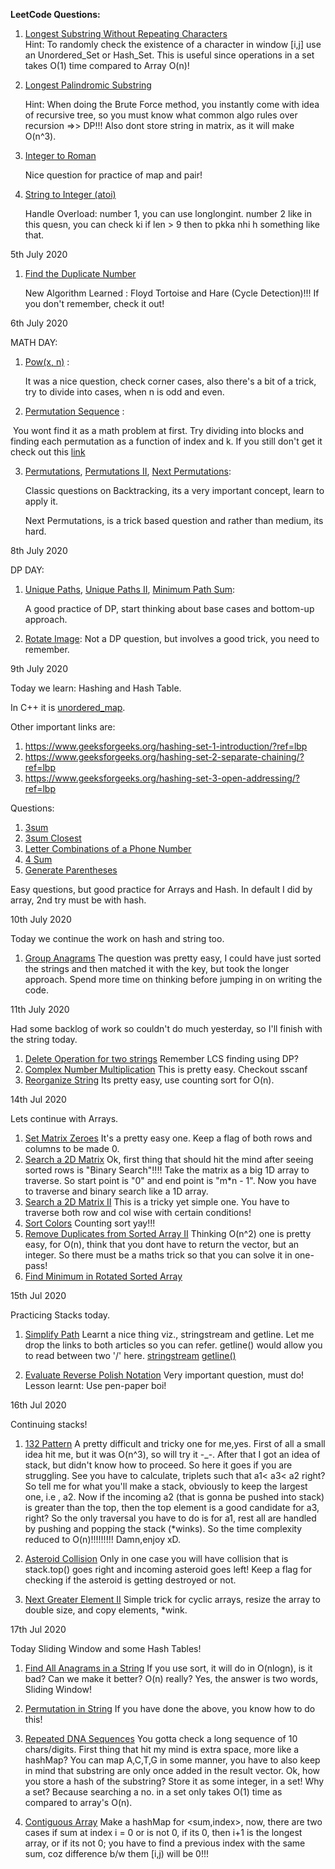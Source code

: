 **LeetCode Questions:**

1. [Longest Substring Without Repeating Characters](https://leetcode.com/problems/longest-substring-without-repeating-characters)  
	Hint: To randomly check the existence of a character in window [i,j] use an Unordered_Set or Hash_Set. This is useful since operations in a set takes O(1) time compared to Array O(n)!
	
2. [Longest Palindromic Substring](https://leetcode.com/problems/longest-palindromic-substring)  

   Hint: When doing the Brute Force method, you instantly come with idea of recursive tree, so you must know what common algo rules over recursion =>> DP!!! Also dont store string in matrix, as it will make O(n^3).
   
3. [ Integer to Roman](https://leetcode.com/problems/integer-to-roman)  

   Nice question for practice of map and pair!

4. [String to Integer (atoi)](https://leetcode.com/problems/string-to-integer-atoi)  

   Handle Overload: number 1, you can use longlongint. number 2 like in this quesn, you can check ki if len > 9 then to pkka nhi h something like that.

5th July 2020

1. [ Find the Duplicate Number](https://leetcode.com/problems/find-the-duplicate-number)  

   New Algorithm Learned : Floyd Tortoise and Hare (Cycle Detection)!!! If you don't remember, check it out!

6th July 2020

MATH DAY:

1. [Pow(x, n)](https://leetcode.com/problems/powx-n)  :

   It was a nice question, check corner cases, also there's a bit of a trick, try to divide into cases, when n is odd and even.

2. [Permutation Sequence](https://leetcode.com/problems/permutation-sequence) :

​		You wont find it as a math problem at first. Try dividing into blocks and finding each permutation as a function of index and k. If you still don't get it check out this [link](https://leetcode.com/problems/permutation-sequence/discuss/696595/C%2B%2B-or-Very-Easy-and-Detailed-Explanation-(Idea-%2B-code))

3. [Permutations](https://leetcode.com/problems/permutations), [Permutations II](https://leetcode.com/problems/permutations-ii), [Next Permutations](https://leetcode.com/problems/next-permutation):

   Classic questions on Backtracking, its a very important concept, learn to apply it.

   Next Permutations, is a trick based question and rather than medium, its hard.

8th July 2020

DP DAY:

1. [Unique Paths](https://leetcode.com/problems/unique-paths), [Unique Paths II](https://leetcode.com/problems/unique-paths-ii), [Minimum Path Sum](https://leetcode.com/problems/minimum-path-sum):

   A good practice of DP, start thinking about base cases and bottom-up approach.

2. [Rotate Image](https://leetcode.com/problems/rotate-image):
   Not a DP question, but involves a good trick, you need to remember.

9th July 2020

Today we learn: Hashing and Hash Table.

In C++ it is [unordered_map](http://www.cplusplus.com/reference/unordered_map/unordered_map/).

Other important links are:
1. https://www.geeksforgeeks.org/hashing-set-1-introduction/?ref=lbp
2. https://www.geeksforgeeks.org/hashing-set-2-separate-chaining/?ref=lbp
3. https://www.geeksforgeeks.org/hashing-set-3-open-addressing/?ref=lbp

Questions:
1. [3sum](https://leetcode.com/problems/3sum/)
2. [3sum Closest](https://leetcode.com/problems/3sum-closest/)
3. [Letter Combinations of a Phone Number](https://leetcode.com/problems/letter-combinations-of-a-phone-number/)
4. [4 Sum](https://leetcode.com/problems/4sum/)
5. [Generate Parentheses](https://leetcode.com/problems/generate-parentheses/)

Easy questions, but good practice for Arrays and Hash. In default I did by array, 2nd try must be with hash.

10th July 2020

Today we continue the work on hash and string too.

1. [Group Anagrams](https://leetcode.com/problems/group-anagrams/submissions/)
   The question was pretty easy, I could have just sorted the strings and then matched it with the key, but took the longer approach. Spend more time on thinking before jumping in on writing the code.

11th July 2020

Had some backlog of work so couldn't do much yesterday, so I'll finish with the string today.

1. [Delete Operation for two strings](https://leetcode.com/problems/delete-operation-for-two-strings/)
   Remember LCS finding using DP?
2. [Complex Number Multiplication](https://leetcode.com/problems/complex-number-multiplication/)
   This is pretty easy. Checkout sscanf
3. [Reorganize String](https://leetcode.com/problems/reorganize-string/)
   Its pretty easy, use counting sort for O(n).

14th Jul 2020

Lets continue with Arrays.

1. [Set Matrix Zeroes](https://leetcode.com/problems/set-matrix-zeroes/)
   It's a pretty easy one. Keep a flag of both rows and columns to be made 0.
2. [Search a 2D Matrix](https://leetcode.com/problems/search-a-2d-matrix/)
   Ok, first thing that should hit the mind after seeing sorted rows is "Binary Search"!!!! Take the matrix as a big 1D array to traverse. So start point is "0" and end point is  "m*n - 1". Now you have to traverse and binary search like a 1D array.
3. [Search a 2D Matrix II](https://leetcode.com/problems/search-a-2d-matrix-ii/)
   This is a tricky yet simple one. You have to traverse both row and col wise with certain conditions!
4. [Sort Colors](leetcode.com/problems/sort-colors/)
   Counting sort yay!!!
5. [Remove Duplicates from Sorted Array II](https://leetcode.com/problems/remove-duplicates-from-sorted-array-ii/)
   Thinking O(n^2) one is pretty easy, for O(n), think that you dont have to return the vector, but an integer. So there must be a maths trick so that you can solve it in one-pass!
6. [Find Minimum in Rotated Sorted Array](https://leetcode.com/problems/find-minimum-in-rotated-sorted-array/)

15th Jul 2020

Practicing Stacks today.

1. [Simplify Path](https://leetcode.com/problems/simplify-path/)
   Learnt a nice thing viz., stringstream and getline. Let me drop the links to both articles so you can refer. getline() would allow you to read between two '/' here.
   [stringstream](https://www.geeksforgeeks.org/stringstream-c-applications/)
   [getline()](https://www.geeksforgeeks.org/getline-string-c/)

2. [Evaluate Reverse Polish Notation](https://leetcode.com/problems/evaluate-reverse-polish-notation)
   Very important question, must do! Lesson learnt: Use pen-paper boi!

16th Jul 2020

Continuing stacks!

1. [132 Pattern](https://leetcode.com/problems/132-pattern/)
   A pretty difficult and tricky one for me,yes. First of all a small idea hit me, but it was O(n^3), so will try it -_-. After that I got an idea of stack, but didn't know how to proceed. So here it goes if you are struggling. See you have to calculate, triplets such that a1< a3< a2 right? So tell me for what you'll make a stack, obviously to keep the largest one, i.e , a2. Now if the incoming a2 (that is gonna be pushed into stack) is greater than the top, then the top element is a good candidate for a3, right? So the only traversal you have to do is for a1, rest all are handled by pushing and popping the stack (*winks). So the time complexity reduced to O(n)!!!!!!!!! Damn,enjoy xD.

2. [Asteroid Collision](https://leetcode.com/problems/asteroid-collision/)
   Only in one case you will have collision that is stack.top() goes right and incoming asteroid goes left! Keep a flag for checking if the asteroid is getting destroyed or not.

3. [Next Greater Element II](https://leetcode.com/problems/next-greater-element-ii/)
   Simple trick for cyclic arrays, resize the array to double size, and copy elements, *wink.

17th Jul 2020

Today Sliding Window and some Hash Tables!

1. [Find All Anagrams in a String](https://leetcode.com/problems/find-all-anagrams-in-a-string/)
   If you use sort, it will do in O(nlogn), is it bad? Can we make it better? O(n) really? Yes, the answer is two words, Sliding Window!

2. [Permutation in String](https://leetcode.com/problems/permutation-in-string/)
   If you have done the above, you know how to do this!

3. [Repeated DNA Sequences](https://leetcode.com/problems/repeated-dna-sequences/)
   You gotta check a long sequence of 10 chars/digits. First thing that hit my mind is extra space, more like a hashMap? You can map A,C,T,G in some manner, you have to also keep in mind that substring are only once added in the result vector. Ok, how you store a hash of the substring? Store it as some integer, in a set! Why a set? Because searching a no. in a set only takes O(1) time as compared to array's O(n).

4. [Contiguous Array](https://leetcode.com/problems/contiguous-array/)
   Make a hashMap for <sum,index>, now, there are two cases if sum at index i = 0 or is not 0, if its 0, then i+1 is the longest array, or if its not 0; you have to find a previous index with the same sum, coz difference b/w them [i,j) will be 0!!!